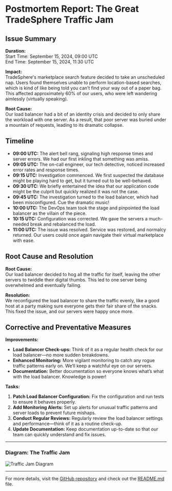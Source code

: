 # Postmortem Report: The Great TradeSphere Traffic Jam

## Issue Summary

**Duration:**  
Start Time: September 15, 2024, 09:00 UTC  
End Time: September 15, 2024, 11:30 UTC

**Impact:**  
TradeSphere's marketplace search feature decided to take an unscheduled nap. Users found themselves unable to perform location-based searches, which is kind of like being told you can’t find your way out of a paper bag. This affected approximately 60% of our users, who were left wandering aimlessly (virtually speaking).

**Root Cause:**  
Our load balancer had a bit of an identity crisis and decided to only share the workload with one server. As a result, that poor server was buried under a mountain of requests, leading to its dramatic collapse.

## Timeline

- **09:00 UTC:** The alert bell rang, signaling high response times and server errors. We had our first inkling that something was amiss.
- **09:05 UTC:** The on-call engineer, our tech detective, noticed increased error rates and response times.
- **09:15 UTC:** Investigation commenced. We first suspected the database might be playing hard to get, but it turned out to be well-behaved.
- **09:30 UTC:** We briefly entertained the idea that our application code might be the culprit but quickly realized it was not the case.
- **09:45 UTC:** The investigation turned to the load balancer, which had been misconfigured. Cue the dramatic music!
- **10:00 UTC:** The DevOps team took the stage and pinpointed the load balancer as the villain of the piece.
- **10:15 UTC:** Configuration was corrected. We gave the servers a much-needed break and rebalanced the load.
- **11:00 UTC:** The issue was resolved. Service was restored, and normalcy returned. Our users could once again navigate their virtual marketplace with ease.

## Root Cause and Resolution

**Root Cause:**  
Our load balancer decided to hog all the traffic for itself, leaving the other servers to twiddle their digital thumbs. This led to one server being overwhelmed and eventually failing.

**Resolution:**  
We reconfigured the load balancer to share the traffic evenly, like a good host at a party making sure everyone gets their fair share of the snacks. This fixed the issue, and our servers were happy once more.

## Corrective and Preventative Measures

**Improvements:**
- **Load Balancer Check-ups:** Think of it as a regular health check for our load balancer—no more sudden breakdowns.
- **Enhanced Monitoring:** More vigilant monitoring to catch any rogue traffic patterns early on. We’ll keep a watchful eye on our servers.
- **Documentation:** Better documentation so everyone knows what’s what with the load balancer. Knowledge is power!

**Tasks:**
1. **Patch Load Balancer Configuration:** Fix the configuration and run tests to ensure it behaves properly.
2. **Add Monitoring Alerts:** Set up alerts for unusual traffic patterns and server loads to prevent future mishaps.
3. **Conduct Regular Reviews:** Regularly review the load balancer settings and performance—think of it as a routine check-up.
4. **Update Documentation:** Keep documentation up-to-date so that our team can quickly understand and fix issues.

---

### Diagram: The Traffic Jam

![Traffic Jam Diagram](https://via.placeholder.com/500x300.png?text=Load+Balancer+Traffic+Jam)

---

For more details, visit the [GitHub repository](https://github.com/alx-system_engineering-devops/0x19-postmortem) and check out the [README.md](https://github.com/alx-system_engineering-devops/0x19-postmortem/blob/main/README.md) file.

